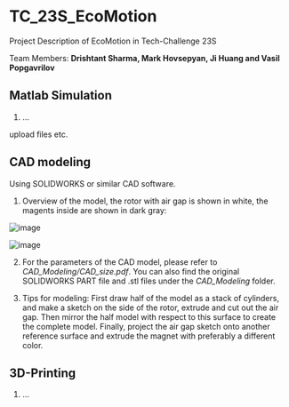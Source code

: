 # TC_23S_EcoMotion
Project Description of EcoMotion in Tech-Challenge 23S 

Team Members: **Drishtant Sharma, Mark Hovsepyan, Ji Huang and Vasil Popgavrilov**

## Matlab Simulation

1. ...

upload files etc.

## CAD modeling

Using SOLIDWORKS or similar CAD software.

1. Overview of the model, the rotor with air gap is shown in white, the magents inside are shown in dark gray:

![image](https://github.com/Ji-Huang/TC_23S_EcoMotion/assets/139593884/576a9362-2410-45d0-a9a3-92447d83ed37)

![image](https://github.com/Ji-Huang/TC_23S_EcoMotion/assets/139593884/1281284b-8307-45b9-86ab-82581776af43)

2. For the parameters of the CAD model, please refer to *CAD_Modeling/CAD_size.pdf*. You can also find the original SOLIDWORKS PART file and .stl files under the *CAD_Modeling* folder.

3. Tips for modeling: First draw half of the model as a stack of cylinders, and make a sketch on the side of the rotor, extrude and cut out the air gap. Then mirror the half model with respect to this surface to create the complete model.  Finally, project the air gap sketch onto another reference surface and extrude the magnet with preferably a different color.

## 3D-Printing

1. ...
